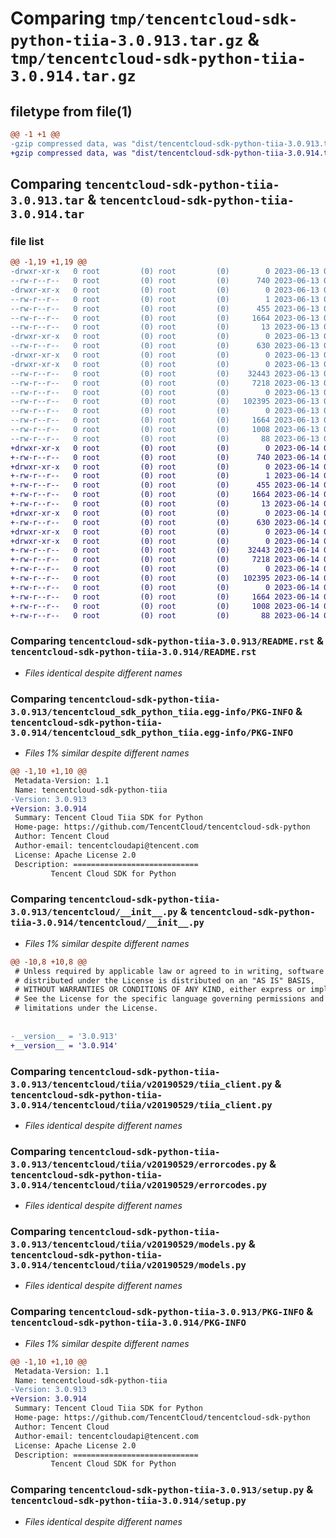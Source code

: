# Comparing `tmp/tencentcloud-sdk-python-tiia-3.0.913.tar.gz` & `tmp/tencentcloud-sdk-python-tiia-3.0.914.tar.gz`

## filetype from file(1)

```diff
@@ -1 +1 @@
-gzip compressed data, was "dist/tencentcloud-sdk-python-tiia-3.0.913.tar", last modified: Tue Jun 13 02:27:21 2023, max compression
+gzip compressed data, was "dist/tencentcloud-sdk-python-tiia-3.0.914.tar", last modified: Wed Jun 14 00:36:29 2023, max compression
```

## Comparing `tencentcloud-sdk-python-tiia-3.0.913.tar` & `tencentcloud-sdk-python-tiia-3.0.914.tar`

### file list

```diff
@@ -1,19 +1,19 @@
-drwxr-xr-x   0 root         (0) root         (0)        0 2023-06-13 02:27:21.000000 tencentcloud-sdk-python-tiia-3.0.913/
--rw-r--r--   0 root         (0) root         (0)      740 2023-06-13 02:27:21.000000 tencentcloud-sdk-python-tiia-3.0.913/README.rst
-drwxr-xr-x   0 root         (0) root         (0)        0 2023-06-13 02:27:21.000000 tencentcloud-sdk-python-tiia-3.0.913/tencentcloud_sdk_python_tiia.egg-info/
--rw-r--r--   0 root         (0) root         (0)        1 2023-06-13 02:27:21.000000 tencentcloud-sdk-python-tiia-3.0.913/tencentcloud_sdk_python_tiia.egg-info/dependency_links.txt
--rw-r--r--   0 root         (0) root         (0)      455 2023-06-13 02:27:21.000000 tencentcloud-sdk-python-tiia-3.0.913/tencentcloud_sdk_python_tiia.egg-info/SOURCES.txt
--rw-r--r--   0 root         (0) root         (0)     1664 2023-06-13 02:27:21.000000 tencentcloud-sdk-python-tiia-3.0.913/tencentcloud_sdk_python_tiia.egg-info/PKG-INFO
--rw-r--r--   0 root         (0) root         (0)       13 2023-06-13 02:27:21.000000 tencentcloud-sdk-python-tiia-3.0.913/tencentcloud_sdk_python_tiia.egg-info/top_level.txt
-drwxr-xr-x   0 root         (0) root         (0)        0 2023-06-13 02:27:21.000000 tencentcloud-sdk-python-tiia-3.0.913/tencentcloud/
--rw-r--r--   0 root         (0) root         (0)      630 2023-06-13 02:27:21.000000 tencentcloud-sdk-python-tiia-3.0.913/tencentcloud/__init__.py
-drwxr-xr-x   0 root         (0) root         (0)        0 2023-06-13 02:27:21.000000 tencentcloud-sdk-python-tiia-3.0.913/tencentcloud/tiia/
-drwxr-xr-x   0 root         (0) root         (0)        0 2023-06-13 02:27:21.000000 tencentcloud-sdk-python-tiia-3.0.913/tencentcloud/tiia/v20190529/
--rw-r--r--   0 root         (0) root         (0)    32443 2023-06-13 02:27:21.000000 tencentcloud-sdk-python-tiia-3.0.913/tencentcloud/tiia/v20190529/tiia_client.py
--rw-r--r--   0 root         (0) root         (0)     7218 2023-06-13 02:27:21.000000 tencentcloud-sdk-python-tiia-3.0.913/tencentcloud/tiia/v20190529/errorcodes.py
--rw-r--r--   0 root         (0) root         (0)        0 2023-06-13 02:27:21.000000 tencentcloud-sdk-python-tiia-3.0.913/tencentcloud/tiia/v20190529/__init__.py
--rw-r--r--   0 root         (0) root         (0)   102395 2023-06-13 02:27:21.000000 tencentcloud-sdk-python-tiia-3.0.913/tencentcloud/tiia/v20190529/models.py
--rw-r--r--   0 root         (0) root         (0)        0 2023-06-13 02:27:21.000000 tencentcloud-sdk-python-tiia-3.0.913/tencentcloud/tiia/__init__.py
--rw-r--r--   0 root         (0) root         (0)     1664 2023-06-13 02:27:21.000000 tencentcloud-sdk-python-tiia-3.0.913/PKG-INFO
--rw-r--r--   0 root         (0) root         (0)     1008 2023-06-13 02:27:21.000000 tencentcloud-sdk-python-tiia-3.0.913/setup.py
--rw-r--r--   0 root         (0) root         (0)       88 2023-06-13 02:27:21.000000 tencentcloud-sdk-python-tiia-3.0.913/setup.cfg
+drwxr-xr-x   0 root         (0) root         (0)        0 2023-06-14 00:36:29.000000 tencentcloud-sdk-python-tiia-3.0.914/
+-rw-r--r--   0 root         (0) root         (0)      740 2023-06-14 00:36:29.000000 tencentcloud-sdk-python-tiia-3.0.914/README.rst
+drwxr-xr-x   0 root         (0) root         (0)        0 2023-06-14 00:36:29.000000 tencentcloud-sdk-python-tiia-3.0.914/tencentcloud_sdk_python_tiia.egg-info/
+-rw-r--r--   0 root         (0) root         (0)        1 2023-06-14 00:36:29.000000 tencentcloud-sdk-python-tiia-3.0.914/tencentcloud_sdk_python_tiia.egg-info/dependency_links.txt
+-rw-r--r--   0 root         (0) root         (0)      455 2023-06-14 00:36:29.000000 tencentcloud-sdk-python-tiia-3.0.914/tencentcloud_sdk_python_tiia.egg-info/SOURCES.txt
+-rw-r--r--   0 root         (0) root         (0)     1664 2023-06-14 00:36:29.000000 tencentcloud-sdk-python-tiia-3.0.914/tencentcloud_sdk_python_tiia.egg-info/PKG-INFO
+-rw-r--r--   0 root         (0) root         (0)       13 2023-06-14 00:36:29.000000 tencentcloud-sdk-python-tiia-3.0.914/tencentcloud_sdk_python_tiia.egg-info/top_level.txt
+drwxr-xr-x   0 root         (0) root         (0)        0 2023-06-14 00:36:29.000000 tencentcloud-sdk-python-tiia-3.0.914/tencentcloud/
+-rw-r--r--   0 root         (0) root         (0)      630 2023-06-14 00:36:29.000000 tencentcloud-sdk-python-tiia-3.0.914/tencentcloud/__init__.py
+drwxr-xr-x   0 root         (0) root         (0)        0 2023-06-14 00:36:29.000000 tencentcloud-sdk-python-tiia-3.0.914/tencentcloud/tiia/
+drwxr-xr-x   0 root         (0) root         (0)        0 2023-06-14 00:36:29.000000 tencentcloud-sdk-python-tiia-3.0.914/tencentcloud/tiia/v20190529/
+-rw-r--r--   0 root         (0) root         (0)    32443 2023-06-14 00:36:29.000000 tencentcloud-sdk-python-tiia-3.0.914/tencentcloud/tiia/v20190529/tiia_client.py
+-rw-r--r--   0 root         (0) root         (0)     7218 2023-06-14 00:36:29.000000 tencentcloud-sdk-python-tiia-3.0.914/tencentcloud/tiia/v20190529/errorcodes.py
+-rw-r--r--   0 root         (0) root         (0)        0 2023-06-14 00:36:29.000000 tencentcloud-sdk-python-tiia-3.0.914/tencentcloud/tiia/v20190529/__init__.py
+-rw-r--r--   0 root         (0) root         (0)   102395 2023-06-14 00:36:29.000000 tencentcloud-sdk-python-tiia-3.0.914/tencentcloud/tiia/v20190529/models.py
+-rw-r--r--   0 root         (0) root         (0)        0 2023-06-14 00:36:29.000000 tencentcloud-sdk-python-tiia-3.0.914/tencentcloud/tiia/__init__.py
+-rw-r--r--   0 root         (0) root         (0)     1664 2023-06-14 00:36:29.000000 tencentcloud-sdk-python-tiia-3.0.914/PKG-INFO
+-rw-r--r--   0 root         (0) root         (0)     1008 2023-06-14 00:36:29.000000 tencentcloud-sdk-python-tiia-3.0.914/setup.py
+-rw-r--r--   0 root         (0) root         (0)       88 2023-06-14 00:36:29.000000 tencentcloud-sdk-python-tiia-3.0.914/setup.cfg
```

### Comparing `tencentcloud-sdk-python-tiia-3.0.913/README.rst` & `tencentcloud-sdk-python-tiia-3.0.914/README.rst`

 * *Files identical despite different names*

### Comparing `tencentcloud-sdk-python-tiia-3.0.913/tencentcloud_sdk_python_tiia.egg-info/PKG-INFO` & `tencentcloud-sdk-python-tiia-3.0.914/tencentcloud_sdk_python_tiia.egg-info/PKG-INFO`

 * *Files 1% similar despite different names*

```diff
@@ -1,10 +1,10 @@
 Metadata-Version: 1.1
 Name: tencentcloud-sdk-python-tiia
-Version: 3.0.913
+Version: 3.0.914
 Summary: Tencent Cloud Tiia SDK for Python
 Home-page: https://github.com/TencentCloud/tencentcloud-sdk-python
 Author: Tencent Cloud
 Author-email: tencentcloudapi@tencent.com
 License: Apache License 2.0
 Description: ============================
         Tencent Cloud SDK for Python
```

### Comparing `tencentcloud-sdk-python-tiia-3.0.913/tencentcloud/__init__.py` & `tencentcloud-sdk-python-tiia-3.0.914/tencentcloud/__init__.py`

 * *Files 1% similar despite different names*

```diff
@@ -10,8 +10,8 @@
 # Unless required by applicable law or agreed to in writing, software
 # distributed under the License is distributed on an "AS IS" BASIS,
 # WITHOUT WARRANTIES OR CONDITIONS OF ANY KIND, either express or implied.
 # See the License for the specific language governing permissions and
 # limitations under the License.
 
 
-__version__ = '3.0.913'
+__version__ = '3.0.914'
```

### Comparing `tencentcloud-sdk-python-tiia-3.0.913/tencentcloud/tiia/v20190529/tiia_client.py` & `tencentcloud-sdk-python-tiia-3.0.914/tencentcloud/tiia/v20190529/tiia_client.py`

 * *Files identical despite different names*

### Comparing `tencentcloud-sdk-python-tiia-3.0.913/tencentcloud/tiia/v20190529/errorcodes.py` & `tencentcloud-sdk-python-tiia-3.0.914/tencentcloud/tiia/v20190529/errorcodes.py`

 * *Files identical despite different names*

### Comparing `tencentcloud-sdk-python-tiia-3.0.913/tencentcloud/tiia/v20190529/models.py` & `tencentcloud-sdk-python-tiia-3.0.914/tencentcloud/tiia/v20190529/models.py`

 * *Files identical despite different names*

### Comparing `tencentcloud-sdk-python-tiia-3.0.913/PKG-INFO` & `tencentcloud-sdk-python-tiia-3.0.914/PKG-INFO`

 * *Files 1% similar despite different names*

```diff
@@ -1,10 +1,10 @@
 Metadata-Version: 1.1
 Name: tencentcloud-sdk-python-tiia
-Version: 3.0.913
+Version: 3.0.914
 Summary: Tencent Cloud Tiia SDK for Python
 Home-page: https://github.com/TencentCloud/tencentcloud-sdk-python
 Author: Tencent Cloud
 Author-email: tencentcloudapi@tencent.com
 License: Apache License 2.0
 Description: ============================
         Tencent Cloud SDK for Python
```

### Comparing `tencentcloud-sdk-python-tiia-3.0.913/setup.py` & `tencentcloud-sdk-python-tiia-3.0.914/setup.py`

 * *Files identical despite different names*

